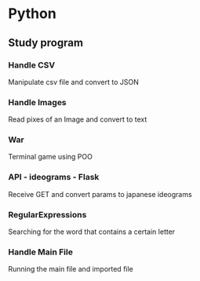 # Python
## Study program

### Handle CSV
Manipulate csv file and convert to JSON

### Handle Images
Read pixes of an Image and convert to text

### War
Terminal game using POO

### API - ideograms - Flask
Receive GET and convert params to japanese ideograms

### RegularExpressions
Searching for the word that contains a certain letter

### Handle Main File
Running the main file and imported file
